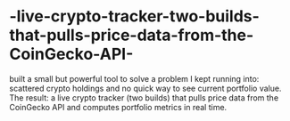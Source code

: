 # -live-crypto-tracker-two-builds-that-pulls-price-data-from-the-CoinGecko-API-
 built a small but powerful tool to solve a problem I kept running into: scattered crypto holdings and no quick way to see current portfolio value. The result: a live crypto tracker (two builds) that pulls price data from the CoinGecko API and computes portfolio metrics in real time. 
